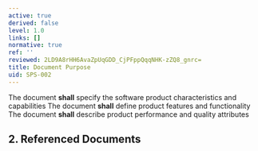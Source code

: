 ```yaml
---
active: true
derived: false
level: 1.0
links: []
normative: true
ref: ''
reviewed: 2LD9A8rHH6AvaZpUqGDD_CjPFppQqqNHK-zZQ8_gnrc=
title: Document Purpose
uid: SPS-002
---
```


The document **shall** specify the software product characteristics and capabilities
The document **shall** define product features and functionality
The document **shall** describe product performance and quality attributes

## 2. Referenced Documents